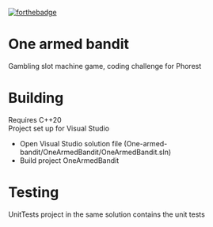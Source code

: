 [![forthebadge](https://forthebadge.com/images/badges/made-with-c-plus-plus.svg)](https://forthebadge.com)

# One armed bandit
Gambling slot machine game, coding challenge for Phorest

# Building
Requires C++20    
Project set up for Visual Studio    

- Open Visual Studio solution file (One-armed-bandit/OneArmedBandit/OneArmedBandit.sln)    
- Build project OneArmedBandit    

# Testing
UnitTests project in the same solution contains the unit tests    
